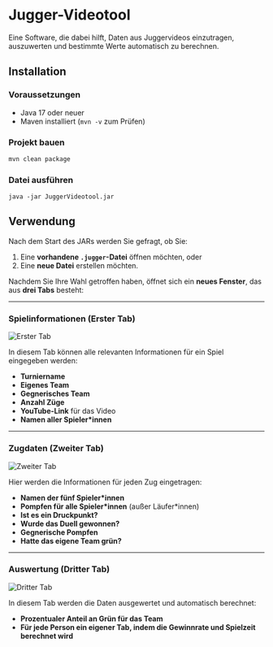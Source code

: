 # Jugger-Videotool

Eine Software, die dabei hilft, Daten aus Juggervideos einzutragen, auszuwerten und bestimmte Werte automatisch zu berechnen.  


## Installation

### Voraussetzungen
- Java 17 oder neuer
- Maven installiert (`mvn -v` zum Prüfen)

### Projekt bauen
``` bash
mvn clean package
```

###  Datei ausführen
``` im Terminal
java -jar JuggerVideotool.jar
```
## Verwendung

Nach dem Start des JARs werden Sie gefragt, ob Sie:

1. Eine **vorhandene `.jugger`-Datei** öffnen möchten, oder  
2. Eine **neue Datei** erstellen möchten.

Nachdem Sie Ihre Wahl getroffen haben, öffnet sich ein **neues Fenster**, das aus **drei Tabs** besteht:

---

### Spielinformationen (Erster Tab)
![Erster Tab](https://imgur.com/a/ouV2DZ5)

In diesem Tab können alle relevanten Informationen für ein Spiel eingegeben werden:

- **Turniername**  
- **Eigenes Team**  
- **Gegnerisches Team**  
- **Anzahl Züge**  
- **YouTube-Link** für das Video  
- **Namen aller Spieler*innen**

---

###  Zugdaten (Zweiter Tab)
![Zweiter Tab](https://postimg.cc/mhBWmqFt)

Hier werden die Informationen für jeden Zug eingetragen:

- **Namen der fünf Spieler*innen**  
- **Pompfen für alle Spieler*innen** (außer Läufer*innen)  
- **Ist es ein Druckpunkt?**  
- **Wurde das Duell gewonnen?**  
- **Gegnerische Pompfen**  
- **Hatte das eigene Team grün?**

---

### Auswertung (Dritter Tab)
![Dritter Tab](https://postimg.cc/mhBWmqFt)

In diesem Tab werden die Daten ausgewertet und automatisch berechnet:

- **Prozentualer Anteil an Grün für das Team**  
- **Für jede Person ein eigener Tab, indem die Gewinnrate und Spielzeit berechnet wird**
